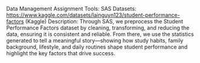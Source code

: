 Data Management Assignment
Tools: SAS
Datasets: https://www.kaggle.com/datasets/lainguyn123/student-performance-factors (Kaggle)
Description: Through SAS, we preprocess the Student Performance Factors dataset by cleaning, transforming, and reducing the data, ensuring it is consistent and reliable. From there, we use the statistics generated to tell a meaningful story—showing how study habits, family background, lifestyle, and daily routines shape student performance and highlight the key factors that drive success.
